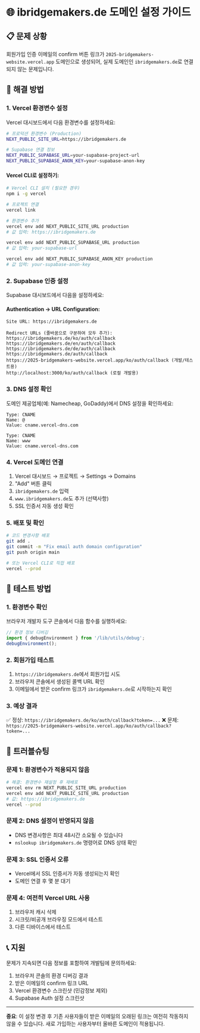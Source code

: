 # 🌐 ibridgemakers.de 도메인 설정 가이드

## 📋 **문제 상황**

회원가입 인증 이메일의 confirm 버튼 링크가 `2025-bridgemakers-website.vercel.app` 도메인으로 생성되어, 실제 도메인인 `ibridgemakers.de`로 연결되지 않는 문제입니다.

## 🔧 **해결 방법**

### 1. **Vercel 환경변수 설정**

Vercel 대시보드에서 다음 환경변수를 설정하세요:

```bash
# 프로덕션 환경변수 (Production)
NEXT_PUBLIC_SITE_URL=https://ibridgemakers.de

# Supabase 연결 정보
NEXT_PUBLIC_SUPABASE_URL=your-supabase-project-url
NEXT_PUBLIC_SUPABASE_ANON_KEY=your-supabase-anon-key
```

#### Vercel CLI로 설정하기:
```bash
# Vercel CLI 설치 (필요한 경우)
npm i -g vercel

# 프로젝트 연결
vercel link

# 환경변수 추가
vercel env add NEXT_PUBLIC_SITE_URL production
# 값 입력: https://ibridgemakers.de

vercel env add NEXT_PUBLIC_SUPABASE_URL production
# 값 입력: your-supabase-url

vercel env add NEXT_PUBLIC_SUPABASE_ANON_KEY production
# 값 입력: your-supabase-anon-key
```

### 2. **Supabase 인증 설정**

Supabase 대시보드에서 다음을 설정하세요:

#### Authentication → URL Configuration:
```
Site URL: https://ibridgemakers.de

Redirect URLs (줄바꿈으로 구분하여 모두 추가):
https://ibridgemakers.de/ko/auth/callback
https://ibridgemakers.de/en/auth/callback
https://ibridgemakers.de/de/auth/callback
https://ibridgemakers.de/auth/callback
https://2025-bridgemakers-website.vercel.app/ko/auth/callback (개발/테스트용)
http://localhost:3000/ko/auth/callback (로컬 개발용)
```

### 3. **DNS 설정 확인**

도메인 제공업체(예: Namecheap, GoDaddy)에서 DNS 설정을 확인하세요:

```
Type: CNAME
Name: @
Value: cname.vercel-dns.com

Type: CNAME  
Name: www
Value: cname.vercel-dns.com
```

### 4. **Vercel 도메인 연결**

1. Vercel 대시보드 → 프로젝트 → Settings → Domains
2. "Add" 버튼 클릭
3. `ibridgemakers.de` 입력
4. `www.ibridgemakers.de`도 추가 (선택사항)
5. SSL 인증서 자동 생성 확인

### 5. **배포 및 확인**

```bash
# 코드 변경사항 배포
git add .
git commit -m "Fix email auth domain configuration"
git push origin main

# 또는 Vercel CLI로 직접 배포
vercel --prod
```

## 🧪 **테스트 방법**

### 1. **환경변수 확인**
브라우저 개발자 도구 콘솔에서 다음 함수를 실행하세요:

```javascript
// 환경 정보 디버깅
import { debugEnvironment } from '/lib/utils/debug';
debugEnvironment();
```

### 2. **회원가입 테스트**
1. `https://ibridgemakers.de`에서 회원가입 시도
2. 브라우저 콘솔에서 생성된 콜백 URL 확인
3. 이메일에서 받은 confirm 링크가 `ibridgemakers.de`로 시작하는지 확인

### 3. **예상 결과**
✅ 정상: `https://ibridgemakers.de/ko/auth/callback?token=...`
❌ 문제: `https://2025-bridgemakers-website.vercel.app/ko/auth/callback?token=...`

## 🚨 **트러블슈팅**

### 문제 1: 환경변수가 적용되지 않음
```bash
# 해결: 환경변수 재설정 후 재배포
vercel env rm NEXT_PUBLIC_SITE_URL production
vercel env add NEXT_PUBLIC_SITE_URL production
# 값: https://ibridgemakers.de
vercel --prod
```

### 문제 2: DNS 설정이 반영되지 않음
- DNS 변경사항은 최대 48시간 소요될 수 있습니다
- `nslookup ibridgemakers.de` 명령어로 DNS 상태 확인

### 문제 3: SSL 인증서 오류
- Vercel에서 SSL 인증서가 자동 생성되는지 확인
- 도메인 연결 후 몇 분 대기

### 문제 4: 여전히 Vercel URL 사용
1. 브라우저 캐시 삭제
2. 시크릿/비공개 브라우징 모드에서 테스트
3. 다른 디바이스에서 테스트

## 📞 **지원**

문제가 지속되면 다음 정보를 포함하여 개발팀에 문의하세요:

1. 브라우저 콘솔의 환경 디버깅 결과
2. 받은 이메일의 confirm 링크 URL
3. Vercel 환경변수 스크린샷 (민감정보 제외)
4. Supabase Auth 설정 스크린샷

---

**중요**: 이 설정 변경 후 기존 사용자들이 받은 이메일의 오래된 링크는 여전히 작동하지 않을 수 있습니다. 새로 가입하는 사용자부터 올바른 도메인이 적용됩니다. 